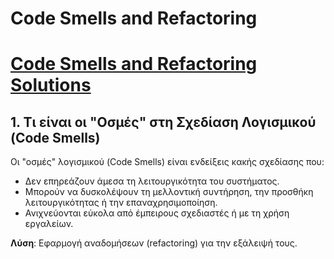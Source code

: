 # Code Smells and Refactoring

# [Code Smells and Refactoring Solutions](CodeSmells.md)

## 1. Τι είναι οι "Οσμές" στη Σχεδίαση Λογισμικού (Code Smells)
Οι "οσμές" λογισμικού (Code Smells) είναι ενδείξεις κακής σχεδίασης που:
- Δεν επηρεάζουν άμεσα τη λειτουργικότητα του συστήματος.   
- Μπορούν να δυσκολέψουν τη μελλοντική συντήρηση, την προσθήκη λειτουργικότητας ή την επαναχρησιμοποίηση.   
- Ανιχνεύονται εύκολα από έμπειρους σχεδιαστές ή με τη χρήση εργαλείων.   

**Λύση**: Εφαρμογή αναδομήσεων (refactoring) για την εξάλειψή τους.
